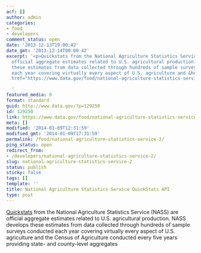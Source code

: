 ```yaml
---
acf: []
author: admin
categories:
- food
- developers
comment_status: open
date: '2013-12-13T19:00:42'
date_gmt: '2013-12-14T00:00:42'
excerpt: '<p>Quickstats from the National Agriculture Statistics Service (NASS) are
  official aggregate estimates related to U.S. agricultural production. NASS develops
  these estimates from data collected through hundreds of sample surveys conducted
  each year covering virtually every aspect of U.S. agriculture and &hellip; <a aria-describedby="post-title-129250"
  href="https://www.data.gov/food/national-agriculture-statistics-service-2/">Continued</a></p>

  '
featured_media: 0
format: standard
guid: http://www.data.gov/?p=129250
id: 129250
link: https://www.data.gov/food/national-agriculture-statistics-service-2/
meta: []
modified: '2014-01-09T12:31:59'
modified_gmt: '2014-01-09T17:31:59'
permalink: /food/national-agriculture-statistics-service-2/
ping_status: open
redirect_from:
- /developers/national-agriculture-statistics-service-2/
slug: national-agriculture-statistics-service-2
status: publish
sticky: false
tags: []
template: ''
title: National Agriculture Statistics Service QuickStats API
type: post
---
```

[Quickstats](http://www.nass.usda.gov/Quick_Stats/) from the National Agriculture Statistics Service (NASS) are official aggregate estimates related to U.S. agricultural production. NASS develops these estimates from data collected through hundreds of sample surveys conducted each year covering virtually every aspect of U.S. agriculture and the Census of Agriculture conducted every five years providing state- and county-level aggregates


